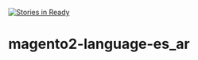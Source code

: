 [![Stories in Ready](https://badge.waffle.io/MauroNigrele/magento2-language-es_ar.png?label=ready&title=Ready)](https://waffle.io/MauroNigrele/magento2-language-es_ar)
# magento2-language-es_ar
